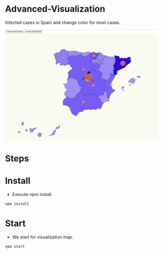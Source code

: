 # Advanced-Visualization

Infected cases in Spain and change color for most cases.

![map affected coronavirus](./content/Captura.JPG "affected coronavirus")

# Steps

# Install

- Execute npm install. 

```bash
npm install
```

# Start

- We start for visualization map.

```bash
npm start
